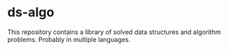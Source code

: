 # ds-algo
This repository contains a library of solved data structures and algorithm problems. Probably in multiple languages.   
